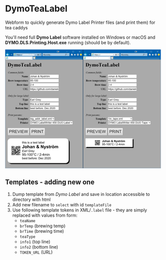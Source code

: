 # DymoTeaLabel
Webform to quickly generate Dymo Label Printer files (and print them) for tea caddys

You'll need full **Dymo Label** software installed on Windows or macOS and **DYMO.DLS.Printing.Host.exe** running (should be by default).

![Demo](demo.png)

## Templates - adding new one
1. Dump template from *Dymo Label* and save in location accessible to directory with html
2. Add new filename to `select` with id `templateFile` 
3. Use following template tokens in XML/`.label` file - they are simply replaced with values from form:
   - `teaName`
   - `brTemp` (brewing temp)
   - `brTime` (brewing time)
   - `teaType`
   - `info1` (top line)
   - `info2` (bottom line)
   - `TOKEN_URL` (URL)
